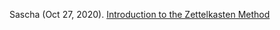 Sascha (Oct 27, 2020). [Introduction to the Zettelkasten Method](https://zettelkasten.de/introduction/)